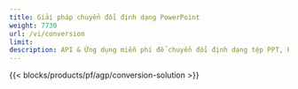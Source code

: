 ```yaml
---
title: Giải pháp chuyển đổi định dạng PowerPoint
weight: 7730
url: /vi/conversion
limit: 
description: API & Ứng dụng miễn phí để chuyển đổi định dạng tệp PPT, PPTX, POTX, POTM và ODP
---
```


{{< blocks/products/pf/agp/conversion-solution >}} 